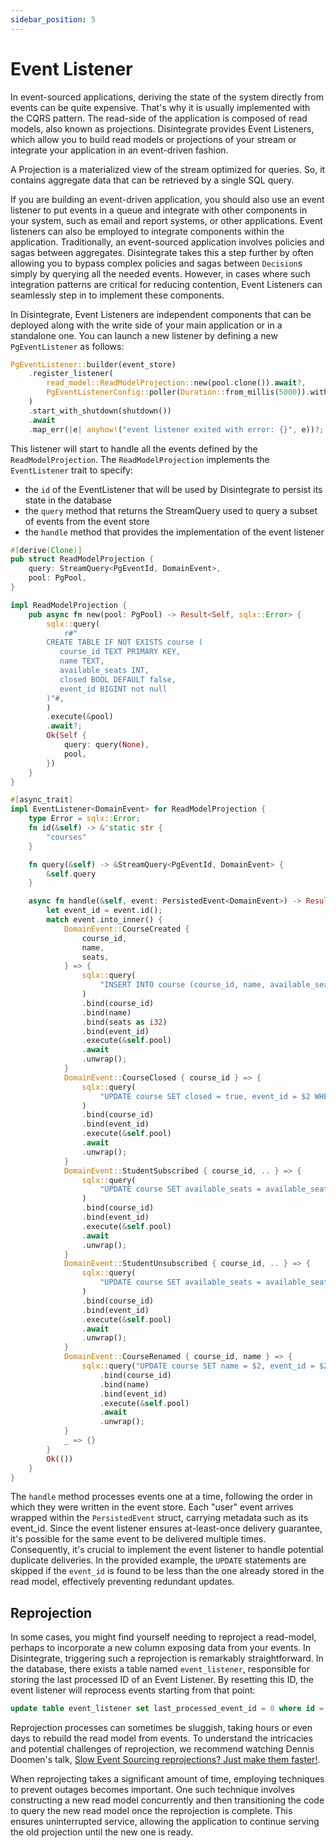 ```yaml
---
sidebar_position: 5
---
```


# Event Listener

In event-sourced applications, deriving the state of the system directly from events can be quite expensive. That's why it is usually implemented with the CQRS pattern. The read-side of the application is composed of read models, also known as projections. Disintegrate provides Event Listeners, which allow you to build read models or projections of your stream or integrate your application in an event-driven fashion.

A Projection is a materialized view of the stream optimized for queries. So, it contains aggregate data that can be retrieved by a single SQL query.

If you are building an event-driven application, you should also use an event listener to put events in a queue and integrate with other components in your system, such as email and report systems, or other applications. 
Event listeners can also be employed to integrate components within the application. Traditionally, an event-sourced application involves policies and sagas between aggregates. Disintegrate takes this a step further by often allowing you to bypass complex policies and sagas between `Decision`s simply by querying all the needed events. However, in cases where such integration patterns are critical for reducing contention, Event Listeners can seamlessly step in to implement these components.

In Disintegrate, Event Listeners are independent components that can be deployed along with the write side of your main application or in a standalone one. You can launch a new listener by defining a new `PgEventListener` as follows:

```rust
PgEventListener::builder(event_store)
    .register_listener(
        read_model::ReadModelProjection::new(pool.clone()).await?,
        PgEventListenerConfig::poller(Duration::from_millis(5000)).with_notifier(),
    )
    .start_with_shutdown(shutdown())
    .await
    .map_err(|e| anyhow!("event listener exited with error: {}", e))?;
```
This listener will start to handle all the events defined by the `ReadModelProjection`. The `ReadModelProjection` implements the `EventListener` trait to specify:
* the `id` of the EventListener that will be used by Disintegrate to persist its state in the database
* the `query` method that returns the StreamQuery used to query a subset of events from the event store
* the `handle` method that provides the implementation of the event listener

```rust
#[derive(Clone)]
pub struct ReadModelProjection {
    query: StreamQuery<PgEventId, DomainEvent>,
    pool: PgPool,
}

impl ReadModelProjection {
    pub async fn new(pool: PgPool) -> Result<Self, sqlx::Error> {
        sqlx::query(
            r#"
        CREATE TABLE IF NOT EXISTS course (
           course_id TEXT PRIMARY KEY,
           name TEXT,
           available_seats INT,
           closed BOOL DEFAULT false,
           event_id BIGINT not null
        )"#,
        )
        .execute(&pool)
        .await?;
        Ok(Self {
            query: query(None),
            pool,
        })
    }
}

#[async_trait]
impl EventListener<DomainEvent> for ReadModelProjection {
    type Error = sqlx::Error;
    fn id(&self) -> &'static str {
        "courses"
    }

    fn query(&self) -> &StreamQuery<PgEventId, DomainEvent> {
        &self.query
    }

    async fn handle(&self, event: PersistedEvent<DomainEvent>) -> Result<(), Self::Error> {
        let event_id = event.id();
        match event.into_inner() {
            DomainEvent::CourseCreated {
                course_id,
                name,
                seats,
            } => {
                sqlx::query(
                    "INSERT INTO course (course_id, name, available_seats, event_id) VALUES($1, $2, $3, $4) ON CONFLICT DO NOTHING",
                )
                .bind(course_id)
                .bind(name)
                .bind(seats as i32)
                .bind(event_id)
                .execute(&self.pool)
                .await
                .unwrap();
            }
            DomainEvent::CourseClosed { course_id } => {
                sqlx::query(
                    "UPDATE course SET closed = true, event_id = $2 WHERE course_id = $1 and event_id < $2",
                )
                .bind(course_id)
                .bind(event_id)
                .execute(&self.pool)
                .await
                .unwrap();
            }
            DomainEvent::StudentSubscribed { course_id, .. } => {
                sqlx::query(
                    "UPDATE course SET available_seats = available_seats - 1, event_id = $2 WHERE course_id = $1 and event_id < $2",
                )
                .bind(course_id)
                .bind(event_id)
                .execute(&self.pool)
                .await
                .unwrap();
            }
            DomainEvent::StudentUnsubscribed { course_id, .. } => {
                sqlx::query(
                    "UPDATE course SET available_seats = available_seats + 1, event_id = $2 WHERE course_id = $1 and event_id < $2",
                )
                .bind(course_id)
                .bind(event_id)
                .execute(&self.pool)
                .await
                .unwrap();
            }
            DomainEvent::CourseRenamed { course_id, name } => {
                sqlx::query("UPDATE course SET name = $2, event_id = $2 WHERE course_id = $1 and event_id < $2")
                    .bind(course_id)
                    .bind(name)
                    .bind(event_id)
                    .execute(&self.pool)
                    .await
                    .unwrap();
            }
            _ => {}
        }
        Ok(())
    }
}
```

The `handle` method processes events one at a time, following the order in which they were written in the event store. Each "user" event arrives wrapped within the `PersistedEvent` struct, carrying metadata such as its event_id. Since the event listener ensures at-least-once delivery guarantee, it's possible for the same event to be delivered multiple times. Consequently, it's crucial to implement the event listener to handle potential duplicate deliveries. In the provided example, the `UPDATE` statements are skipped if the `event_id` is found to be less than the one already stored in the read model, effectively preventing redundant updates.

## Reprojection

In some cases, you might find yourself needing to reproject a read-model, perhaps to incorporate a new column exposing data from your events. In Disintegrate, triggering such a reprojection is remarkably straightforward. In the database, there exists a table named `event_listener`, responsible for storing the last processed ID of an Event Listener. By resetting this ID, the event listener will reprocess events starting from that point:

```sql
update table event_listener set last_processed_event_id = 0 where id = 'my-read-model';
```

Reprojection processes can sometimes be sluggish, taking hours or even days to rebuild the read model from events. To understand the intricacies and potential challenges of reprojection, we recommend watching Dennis Doomen's talk, [Slow Event Sourcing reprojections? Just make them faster!](https://www.youtube.com/watch?v=EqVPqInQ6YM).

When reprojecting takes a significant amount of time, employing techniques to prevent outages becomes important. One such technique involves constructing a new read model concurrently and then transitioning the code to query the new read model once the reprojection is complete. This ensures uninterrupted service, allowing the application to continue serving the old projection until the new one is ready.
